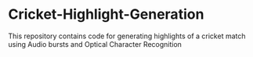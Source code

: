 # Cricket-Highlight-Generation
This repository contains code for generating highlights of a cricket match using Audio bursts and Optical Character Recognition

